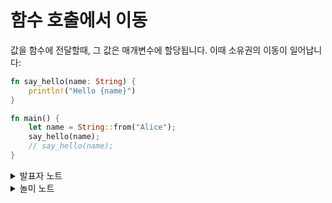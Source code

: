 # 함수 호출에서 이동

값을 함수에 전달할때, 그 값은 매개변수에 할당됩니다. 이때 소유권의 이동이 일어납니다:

```rust
fn say_hello(name: String) {
    println!("Hello {name}")
}

fn main() {
    let name = String::from("Alice");
    say_hello(name);
    // say_hello(name);
}
```

<details>

<summary>발표자 노트</summary>

* `say_hello`함수의 첫번째 호출시 `main`함수는 자신이 가진 `name`에 대한 소유권을 포기하므로, 이후 `main` 함수에서는 `name`을 사용할 수 없습니다.
* `name`에 할당된 힙 메모리는 `say_hello`함수의 끝에서 해제됩니다.
* `main`함수에서 `name`을 참조로 전달(빌림)하고(`&name`), `say_hello`에서 매개변수를 참조형으로 수정한다면 `main`함수는 `name`의 소유권을 유지할 수 있습니다.
* 또는 첫번째 호출 시 `main`함수에서 `name`을 복제하여 전달할 수도 있습니다.(`name.clone()`)
* 러스트는 이동을 기본으로 하고 복제를 명시적으로 선언하도록 만듬으로, 의도치 않게 복사본을 만드는 것이 C++에서보다 어렵습니다.

</details>

<details>

<summary>놀미 노트</summary>

* 함수의 아규먼트는 함수 블록 내에 선언된 스택 변수처럼 동작합니다. 따라서, 이동이 되는 건 매우 자연스러운 동작입니다.

</details>

